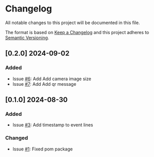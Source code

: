 # Changelog

All notable changes to this project will be documented in this file.

The format is based on [Keep a Changelog](http://keepachangelog.com/en/1.0.0/)
and this project adheres to [Semantic Versioning](http://semver.org/spec/v2.0.0.html).

## [0.2.0] 2024-09-02

### Added

- Issue [#6](https://github.com/m-marini/wheellycam/issues/6): Add Add camera image size
- Issue [#7](https://github.com/m-marini/wheellycam/issues/7): Add Add qr message

## [0.1.0] 2024-08-30

### Added

- Issue [#3](https://github.com/m-marini/wheellycam/issues/3): Add timestamp to event lines

### Changed

- Issue [#1](https://github.com/m-marini/wheellycam/issues/1): Fixed pom package
